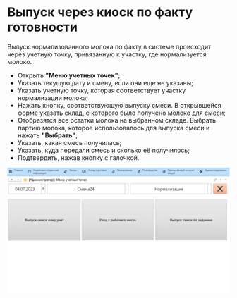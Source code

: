 # Выпуск через киоск по факту готовности

Выпуск нормализованного молока по факту в системе происходит через
учетную точку, привязанную к участку, где нормализуется молоко.

-   Открыть **"Меню учетных точек"**;  
-   Указать текущую дату и смену, если они еще не указаны;
-   Указать учетную точку, которая соответствует участку нормализации молока;
-   Нажать кнопку, соответствующую выпуску смеси. В открывшейся форме указать склад, с которого было получено молоко для смеси;
-   Отобразятся все остатки молока на выбранном складе. Выбрать партию молока, которое использовалось для выпуска смеси и нажать **"Выбрать"**;
-   Указать, какая смесь получилась;
-   Указать, куда передали смесь и сколько её получилось;
-   Подтвердить, нажав кнопку с галочкой.

![](ByOperatorByFact.assets/1.gif)

